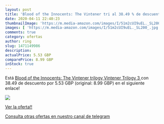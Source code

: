 ```yaml
---
layout: post
title: 'Blood of the Innocents: The Vintener tri al 38.49 % de descuento'
date: 2020-04-11 22:40:23
thumbnailImage: 'https://m.media-amazon.com/images/I/51m2cUI9uEL._SL200_.jpg'
images: [ 'https://m.media-amazon.com/images/I/51m2cUI9uEL._SL200_.jpg' ]
comments: true
category: ofertas
author: ring
slug: 1471149986
description:
actualPrice: 5.53 GBP
comparePrice: 8.99 GBP
inStock: true
---
```


Está [Blood of the Innocents: The Vintener trilogy  Vintener Trilogy 3 ](https://www.amazon.com/dp/1471149986/?tag=redken08-20) con 38.49 de descuento por 5.53 GBP (original: 8.99 GBP) en el siguiente enlace!

[![](https://m.media-amazon.com/images/I/51m2cUI9uEL._SL200_.jpg)](https://www.amazon.com/dp/1471149986/?tag=redken08-20)

[Ver la oferta!!](https://www.amazon.com/dp/1471149986/?tag=redken08-20)

[Consulta otras ofertas en nuestro canal de telegram](https://t.me/s/ofertas25)

